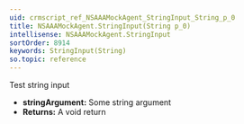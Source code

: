 ```yaml
---
uid: crmscript_ref_NSAAAMockAgent_StringInput_String_p_0
title: NSAAAMockAgent.StringInput(String p_0)
intellisense: NSAAAMockAgent.StringInput
sortOrder: 8914
keywords: StringInput(String)
so.topic: reference
---
```



Test string input



* **stringArgument:** Some string argument
* **Returns:** A void return


